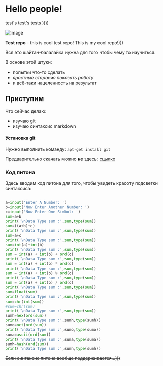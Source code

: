# Hello people!

test's test's tests ))))

![image](https:/....)

**Test repo** - this is cool test repo! This is my cool repo!)))

Вся это шайтан-балалайка нужна для того чтобы чему то научиться.

В основе этой штуки:

* попытки что-то сделать
* *яростные старания показать работу* 
* и всё-таки нацеленность на результат

## Приступим

Что сейчас делаю:
* изучаю git
* изучаю синтаксис markdown

#### Установка git

Нужно выполнить команду: `apt-get install git`

Предварительно скачать можно **не** здесь: [сцылко](https://localhost/jopa)

### Код питона

Здесь вводим код питона для того, чтобы увидеть красоту подсветки синтаксиса:

```python

a=input('Enter A Number: ')
b=input('Now Enter Another Number: ')
c=input('Now Enter One Simbol: ')
sum=a+b
print('\nData Type sum :',sum,type(sum))
sum=((a+b)+c)
print('\nData Type sum :',sum,type(sum))
sum=a+c
print('\nData Type sum :',sum,type(sum))
sum=int(a)+int(b)
print('\nData Type sum :',sum,type(sum))
sum = int(a) + int(b) + ord(c)
print('\nData Type sum :',sum,type(sum))
sum = int(a) + int(b) * ord(c)
print('\nData Type sum :',sum,type(sum))
sum = int(a) + int(b) % ord(c)
print('\nData Type sum :',sum,type(sum))
sum = int(a) + int(b) / ord(c)
print('\nData Type sum :',sum,type(sum))
sum=float(sum)
print('\nData Type sum :',sum,type(sum))
sum=chr(int(sum))
#sum=chr(sum)
print('\nData Type sum :',sum,type(sum))
sumh=hex(ord(sum))
print('\nData Type sum :',sumh,type(sumh))
sumo=oct(ord(sum))
print('\nData Type sum :',sumo,type(sumo))
suma=ascii(ord(sum))
print('\nData Type sum :',suma,type(suma))
sumh=hash(ord(sum))
print('\nData Type sum :',sumh,type(sumh))

```

~~Если синтаксис питона вообще поддерживается...)))~~


